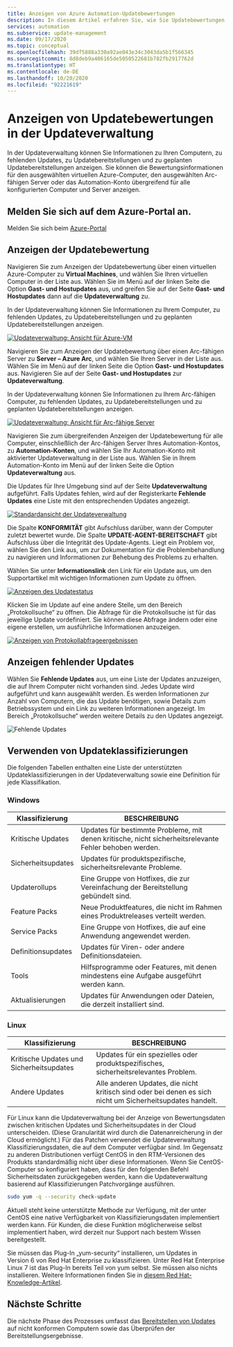 ```yaml
---
title: Anzeigen von Azure Automation-Updatebewertungen
description: In diesem Artikel erfahren Sie, wie Sie Updatebewertungen für Bereitstellungen der Updateverwaltung anzeigen.
services: automation
ms.subservice: update-management
ms.date: 09/17/2020
ms.topic: conceptual
ms.openlocfilehash: 39df5888a330a92ae043e34c3043da5b1f566345
ms.sourcegitcommit: 8d8deb9a406165de5050522681b782fb2917762d
ms.translationtype: HT
ms.contentlocale: de-DE
ms.lasthandoff: 10/20/2020
ms.locfileid: "92221619"
---
```

# <a name="view-update-assessments-in-update-management"></a>Anzeigen von Updatebewertungen in der Updateverwaltung

In der Updateverwaltung können Sie Informationen zu Ihren Computern, zu fehlenden Updates, zu Updatebereitstellungen und zu geplanten Updatebereitstellungen anzeigen. Sie können die Bewertungsinformationen für den ausgewählten virtuellen Azure-Computer, den ausgewählten Arc-fähigen Server oder das Automation-Konto übergreifend für alle konfigurierten Computer und Server anzeigen.

## <a name="sign-in-to-the-azure-portal"></a>Melden Sie sich auf dem Azure-Portal an.

Melden Sie sich beim [Azure-Portal](https://portal.azure.com)

## <a name="view-update-assessment"></a>Anzeigen der Updatebewertung

Navigieren Sie zum Anzeigen der Updatebewertung über einen virtuellen Azure-Computer zu **Virtual Machines**, und wählen Sie Ihren virtuellen Computer in der Liste aus. Wählen Sie im Menü auf der linken Seite die Option **Gast- und Hostupdates** aus, und greifen Sie auf der Seite **Gast- und Hostupdates** dann auf die **Updateverwaltung** zu.

In der Updateverwaltung können Sie Informationen zu Ihrem Computer, zu fehlenden Updates, zu Updatebereitstellungen und zu geplanten Updatebereitstellungen anzeigen.

[ ![Updateverwaltung: Ansicht für Azure-VM](./media/view-update-assessments/update-assessment-azure-vm.png)](./media/view-update-assessments/update-assessment-azure-vm-expanded.png#lightbox)

Navigieren Sie zum Anzeigen der Updatebewertung über einen Arc-fähigen Server zu **Server – Azure Arc**, und wählen Sie Ihren Server in der Liste aus. Wählen Sie im Menü auf der linken Seite die Option **Gast- und Hostupdates** aus. Navigieren Sie auf der Seite **Gast- und Hostupdates** zur **Updateverwaltung**.

In der Updateverwaltung können Sie Informationen zu Ihrem Arc-fähigen Computer, zu fehlenden Updates, zu Updatebereitstellungen und zu geplanten Updatebereitstellungen anzeigen.

[ ![Updateverwaltung: Ansicht für Arc-fähige Server](./media/view-update-assessments/update-assessment-arc-server.png)](./media/view-update-assessments/update-assessment-arc-server-expanded.png#lightbox)

Navigieren Sie zum übergreifenden Anzeigen der Updatebewertung für alle Computer, einschließlich der Arc-fähigen Server Ihres Automation-Kontos, zu **Automation-Konten**, und wählen Sie Ihr Automation-Konto mit aktivierter Updateverwaltung in der Liste aus. Wählen Sie in Ihrem Automation-Konto im Menü auf der linken Seite die Option **Updateverwaltung** aus.

Die Updates für Ihre Umgebung sind auf der Seite **Updateverwaltung** aufgeführt. Falls Updates fehlen, wird auf der Registerkarte **Fehlende Updates** eine Liste mit den entsprechenden Updates angezeigt.

[ ![Standardansicht der Updateverwaltung](./media/overview/update-management-view.png)](./media/overview/update-management-view-expanded.png#lightbox)

Die Spalte **KONFORMITÄT** gibt Aufschluss darüber, wann der Computer zuletzt bewertet wurde. Die Spalte **UPDATE-AGENT-BEREITSCHAFT** gibt Aufschluss über die Integrität des Update-Agents. Liegt ein Problem vor, wählen Sie den Link aus, um zur Dokumentation für die Problembehandlung zu navigieren und Informationen zur Behebung des Problems zu erhalten.

Wählen Sie unter **Informationslink** den Link für ein Update aus, um den Supportartikel mit wichtigen Informationen zum Update zu öffnen.

[ ![Anzeigen des Updatestatus](./media/view-update-assessments/missing-updates.png)](./media/view-update-assessments/missing-updates-expanded.png#lightbox)

Klicken Sie im Update auf eine andere Stelle, um den Bereich „Protokollsuche“ zu öffnen. Die Abfrage für die Protokollsuche ist für das jeweilige Update vordefiniert. Sie können diese Abfrage ändern oder eine eigene erstellen, um ausführliche Informationen anzuzeigen.

[ ![Anzeigen von Protokollabfrageergebnissen](./media/view-update-assessments/logsearch-results.png)](./media/view-update-assessments/logsearch-results-expanded.png#lightbox)

## <a name="view-missing-updates"></a>Anzeigen fehlender Updates

Wählen Sie **Fehlende Updates** aus, um eine Liste der Updates anzuzeigen, die auf Ihrem Computer nicht vorhanden sind. Jedes Update wird aufgeführt und kann ausgewählt werden. Es werden Informationen zur Anzahl von Computern, die das Update benötigen, sowie Details zum Betriebssystem und ein Link zu weiteren Informationen angezeigt. Im Bereich „Protokollsuche“ werden weitere Details zu den Updates angezeigt.

![Fehlende Updates](./media/view-update-assessments/automation-view-update-assessments-missing-updates.png)

## <a name="work-with-update-classifications"></a>Verwenden von Updateklassifizierungen

Die folgenden Tabellen enthalten eine Liste der unterstützten Updateklassifizierungen in der Updateverwaltung sowie eine Definition für jede Klassifikation.

### <a name="windows"></a>Windows

|Klassifizierung  |BESCHREIBUNG  |
|---------|---------|
|Kritische Updates     | Updates für bestimmte Probleme, mit denen kritische, nicht sicherheitsrelevante Fehler behoben werden.        |
|Sicherheitsupdates     | Updates für produktspezifische, sicherheitsrelevante Probleme.        |
|Updaterollups     | Eine Gruppe von Hotfixes, die zur Vereinfachung der Bereitstellung gebündelt sind.        |
|Feature Packs     | Neue Produktfeatures, die nicht im Rahmen eines Produktreleases verteilt werden.        |
|Service Packs     | Eine Gruppe von Hotfixes, die auf eine Anwendung angewendet werden.        |
|Definitionsupdates     | Updates für Viren- oder andere Definitionsdateien.        |
|Tools     | Hilfsprogramme oder Features, mit denen mindestens eine Aufgabe ausgeführt werden kann.        |
|Aktualisierungen     | Updates für Anwendungen oder Dateien, die derzeit installiert sind.        |

### <a name="linux"></a>Linux

|Klassifizierung  |BESCHREIBUNG  |
|---------|---------|
|Kritische Updates und Sicherheitsupdates     | Updates für ein spezielles oder produktspezifisches, sicherheitsrelevantes Problem.         |
|Andere Updates     | Alle anderen Updates, die nicht kritisch sind oder bei denen es sich nicht um Sicherheitsupdates handelt.        |

Für Linux kann die Updateverwaltung bei der Anzeige von Bewertungsdaten zwischen kritischen Updates und Sicherheitsupdates in der Cloud unterscheiden. (Diese Granularität wird durch die Datenanreicherung in der Cloud ermöglicht.) Für das Patchen verwendet die Updateverwaltung Klassifizierungsdaten, die auf dem Computer verfügbar sind. Im Gegensatz zu anderen Distributionen verfügt CentOS in den RTM-Versionen des Produkts standardmäßig nicht über diese Informationen. Wenn Sie CentOS-Computer so konfiguriert haben, dass für den folgenden Befehl Sicherheitsdaten zurückgegeben werden, kann die Updateverwaltung basierend auf Klassifizierungen Patchvorgänge ausführen.

```bash
sudo yum -q --security check-update
```

Aktuell steht keine unterstützte Methode zur Verfügung, mit der unter CentOS eine native Verfügbarkeit von Klassifizierungsdaten implementiert werden kann. Für Kunden, die diese Funktion möglicherweise selbst implementiert haben, wird derzeit nur Support nach bestem Wissen bereitgestellt.

Sie müssen das Plug-In „yum-security“ installieren, um Updates in Version 6 von Red Hat Enterprise zu klassifizieren. Unter Red Hat Enterprise Linux 7 ist das Plug-In bereits Teil von yum selbst. Sie müssen also nichts installieren. Weitere Informationen finden Sie in [diesem Red Hat-Knowledge-Artikel](https://access.redhat.com/solutions/10021).

## <a name="next-steps"></a>Nächste Schritte

Die nächste Phase des Prozesses umfasst das [Bereitstellen von Updates](deploy-updates.md) auf nicht konformen Computern sowie das Überprüfen der Bereitstellungsergebnisse.
